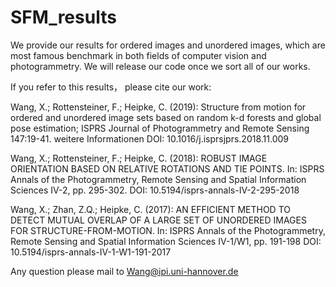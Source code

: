 # SFM_results
We provide our results for ordered images and unordered images, which are most famous benchmark in both fields of computer vision and photogrammetry.
We will release our code once we sort all of our works.

If you refer to this results， please cite our work:

Wang, X.; Rottensteiner, F.; Heipke, C. (2019): Structure from motion for ordered and unordered image sets based on random k-d forests and global pose estimation; ISPRS Journal of Photogrammetry and Remote Sensing 147:19-41. weitere Informationen
DOI: 10.1016/j.isprsjprs.2018.11.009 

Wang, X.; Rottensteiner, F.; Heipke, C. (2018): ROBUST IMAGE ORIENTATION BASED ON RELATIVE ROTATIONS AND TIE POINTS. In: ISPRS Annals of the Photogrammetry, Remote Sensing and Spatial Information Sciences IV-2, pp. 295-302. 
DOI: 10.5194/isprs-annals-IV-2-295-2018 

Wang, X.; Zhan, Z.Q.; Heipke, C. (2017): AN EFFICIENT METHOD TO DETECT MUTUAL OVERLAP OF A LARGE SET OF UNORDERED IMAGES FOR STRUCTURE-FROM-MOTION. In: ISPRS Annals of the Photogrammetry, Remote Sensing and Spatial Information Sciences IV-1/W1, pp. 191-198 
DOI: 10.5194/isprs-annals-IV-1-W1-191-2017 

Any question please mail to Wang@ipi.uni-hannover.de